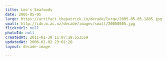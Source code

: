 ```yaml
---
title: Leo's Seafoods
date: 2005-05-05
large: https://artifact.thepatrick.io/decade/large/2005-05-05-1885.jpg
small: http://cdn.m.ac.nz/decade/images/small/20050505.jpg
flickrUrl: null
photoId: null
createdAt: 2011-01-30 11:07:18.553559
updatedAt: 2006-01-02 23:01:28
layout: decade-image

---
```



